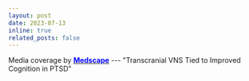 ```yaml
---
layout: post
date: 2023-07-13
inline: true
related_posts: false
---
```


Media coverage by [**<u><span style="color:blue">Medscape</span></u>**](https://www.medscape.com/viewarticle/994338?form=fpf) --- "Transcranial VNS Tied to Improved Cognition in PTSD"

